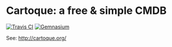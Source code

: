 # Cartoque: a free & simple CMDB

[![Travis CI](https://secure.travis-ci.org/jbbarth/cartoque.png)](http://travis-ci.org/jbbarth/cartoque) [![Gemnasium](https://gemnasium.com/jbbarth/cartoque.png)](https://gemnasium.com/jbbarth/cartoque)

See: http://cartoque.org/
